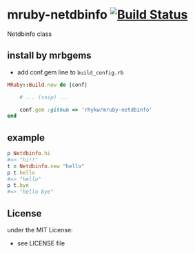 # mruby-netdbinfo   [![Build Status](https://travis-ci.org/rhykw/mruby-netdbinfo.svg?branch=master)](https://travis-ci.org/rhykw/mruby-netdbinfo)
Netdbinfo class
## install by mrbgems
- add conf.gem line to `build_config.rb`

```ruby
MRuby::Build.new do |conf|

    # ... (snip) ...

    conf.gem :github => 'rhykw/mruby-netdbinfo'
end
```
## example
```ruby
p Netdbinfo.hi
#=> "hi!!"
t = Netdbinfo.new "hello"
p t.hello
#=> "hello"
p t.bye
#=> "hello bye"
```

## License
under the MIT License:
- see LICENSE file
